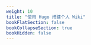 ```yaml
---
weight: 10
title: "使用 Hugo 搭建个人 Wiki"
bookFlatSection: false
bookCollapseSection: true
bookHidden: false
---
```


# 